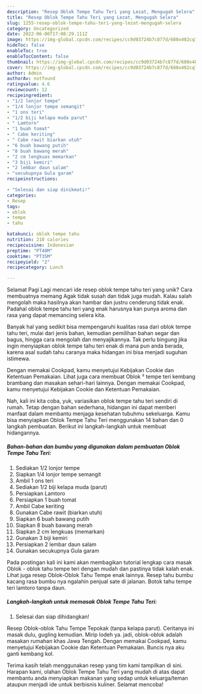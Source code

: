 ```yaml
---
description: "Resep Oblok Tempe Tahu Teri yang Lezat, Mengugah Selera"
title: "Resep Oblok Tempe Tahu Teri yang Lezat, Mengugah Selera"
slug: 1255-resep-oblok-tempe-tahu-teri-yang-lezat-mengugah-selera
category: Uncategorized
date: 2022-06-06T17:08:29.111Z
image: https://img-global.cpcdn.com/recipes/cc9d03724b7c877d/680x482cq70/oblok-tempe-tahu-teri-foto-resep-utama.jpg
hideToc: false
enableToc: true
enableTocContent: false
thumbnail: https://img-global.cpcdn.com/recipes/cc9d03724b7c877d/680x482cq70/oblok-tempe-tahu-teri-foto-resep-utama.jpg
cover: https://img-global.cpcdn.com/recipes/cc9d03724b7c877d/680x482cq70/oblok-tempe-tahu-teri-foto-resep-utama.jpg
author: Admin
authorAv: notfound
ratingvalue: 4.6
reviewcount: 12
recipeingredient:
- "1/2 lonjor tempe"
- "1/4 lonjor tempe semangit"
- "1 ons teri"
- "1/2 biji kelapa muda parut"
- " Lamtoro"
- "1 buah tomat"
- " Cabe keriting"
- " Cabe rawit biarkan utuh"
- "6 buah bawang putih"
- "8 buah bawang merah"
- "2 cm lengkuas memarkan"
- "3 biji kemiri"
- "2 lembar daun salam"
- "secukupnya Gula garam"
recipeinstructions:

- "Selesai dan siap dinikmati!"
categories:
- Resep
tags:
- oblok
- tempe
- tahu

katakunci: oblok tempe tahu 
nutrition: 210 calories
recipecuisine: Indonesian
preptime: "PT40M"
cooktime: "PT35M"
recipeyield: "2"
recipecategory: Lunch

---
```



Selamat Pagi Lagi mencari ide resep oblok tempe tahu teri yang unik? Cara membuatnya memang Agak tidak susah dan tidak juga mudah. Kalau salah mengolah maka hasilnya akan hambar dan justru cenderung tidak enak. Padahal oblok tempe tahu teri yang enak harusnya kan punya aroma dan rasa yang dapat memancing selera kita.


Banyak hal yang sedikit bisa mempengaruhi kualitas rasa dari oblok tempe tahu teri, mulai dari jenis bahan, kemudian pemilihan bahan segar dan bagus, hingga cara mengolah dan menyajikannya. Tak perlu bingung jika ingin menyiapkan oblok tempe tahu teri enak di mana pun anda berada, karena asal sudah tahu caranya maka hidangan ini bisa menjadi suguhan istimewa.

Dengan memakai Cookpad, kamu menyetujui Kebijakan Cookie dan Ketentuan Pemakaian. Lihat juga cara membuat Oblok ² tempe teri kembang brambang dan masakan sehari-hari lainnya. Dengan memakai Cookpad, kamu menyetujui Kebijakan Cookie dan Ketentuan Pemakaian.


Nah, kali ini kita coba, yuk, variasikan oblok tempe tahu teri sendiri di rumah. Tetap dengan bahan sederhana, hidangan ini dapat memberi manfaat dalam membantu menjaga kesehatan tubuhmu sekeluarga. Kamu bisa menyiapkan Oblok Tempe Tahu Teri menggunakan 14 bahan dan 0 langkah pembuatan. Berikut ini langkah-langkah untuk membuat hidangannya.

<!--inarticleads1-->

##### Bahan-bahan dan bumbu yang digunakan dalam pembuatan Oblok Tempe Tahu Teri:

1. Sediakan 1/2 lonjor tempe
1. Siapkan 1/4 lonjor tempe semangit
1. Ambil 1 ons teri
1. Sediakan 1/2 biji kelapa muda (parut)
1. Persiapkan  Lamtoro
1. Persiapkan 1 buah tomat
1. Ambil  Cabe keriting
1. Gunakan  Cabe rawit (biarkan utuh)
1. Siapkan 6 buah bawang putih
1. Siapkan 8 buah bawang merah
1. Siapkan 2 cm lengkuas (memarkan)
1. Gunakan 3 biji kemiri
1. Persiapkan 2 lembar daun salam
1. Gunakan secukupnya Gula garam


Pada postingan kali ini kami akan membagikan tutorial lengkap cara masak Oblok - oblok tahu tempe teri dengan mudah dan pastinya tidak kalah enak. Lihat juga resep Oblok-Oblok Tahu Tempe enak lainnya. Resep tahu bumbu kacang rasa bumbu nya ngalahin penjual sate di jalanan. Botok tahu tempe teri lamtoro tanpa daun. 

<!--inarticleads2-->

##### Langkah-langkah untuk memasak Oblok Tempe Tahu Teri:


1. Selesai dan siap dihidangkan!

Resep Oblok-oblok Tahu Tempe Tepokak (tanpa kelapa parut). Ceritanya ini masak dulu, gugling kemudian. Mirip lodeh ya. jadi, oblok-oblok adalah masakan rumahan khas Jawa Tengah. Dengan memakai Cookpad, kamu menyetujui Kebijakan Cookie dan Ketentuan Pemakaian. Buncis nya aku ganti kembang kol. 

Terima kasih telah menggunakan resep yang tim kami tampilkan di sini. Harapan kami, olahan Oblok Tempe Tahu Teri yang mudah di atas dapat membantu anda menyiapkan makanan yang sedap untuk keluarga/teman ataupun menjadi ide untuk berbisnis kuliner. Selamat mencoba!
